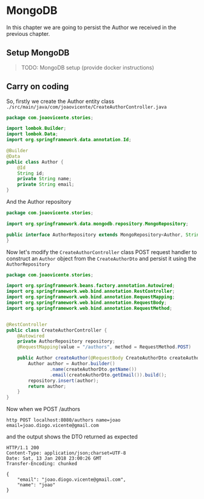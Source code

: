 # MongoDB

In this chapter we are going to persist the Author we received in the previous chapter.

## Setup MongoDB

> TODO: MongoDB setup \(provide docker instructions\)

## Carry on coding

So, firstly we create the Author entity class `./src/main/java/com/joaovicente/CreateAuthorController.java`

```java
package com.joaovicente.stories;

import lombok.Builder;
import lombok.Data;
import org.springframework.data.annotation.Id;

@Builder
@Data
public class Author {
    @Id
    String id;
    private String name;
    private String email;
}
```

And the Author repository

```java
package com.joaovicente.stories;

import org.springframework.data.mongodb.repository.MongoRepository;

public interface AuthorRepository extends MongoRepository<Author, String> {
}
```

Now let's modify the `CreateAuthorController` class POST request handler to construct an `Author` object from the `CreateAuthorDto` and persist it using the `AuthorRepository`

```java
package com.joaovicente.stories;

import org.springframework.beans.factory.annotation.Autowired;
import org.springframework.web.bind.annotation.RestController;
import org.springframework.web.bind.annotation.RequestMapping;
import org.springframework.web.bind.annotation.RequestBody;
import org.springframework.web.bind.annotation.RequestMethod;


@RestController
public class CreateAuthorController {
    @Autowired
    private AuthorRepository repository;
    @RequestMapping(value = "/authors", method = RequestMethod.POST)

    public Author createAuthor(@RequestBody CreateAuthorDto createAuthorDto) {
        Author author = Author.builder()
                .name(createAuthorDto.getName())
                .email(createAuthorDto.getEmail()).build();
        repository.insert(author);
        return author;
    }
}
```





Now when we POST /authors

```
http POST localhost:8080/authors name=joao email=joao.diogo.vicente@gmail.com
```

and the output shows the DTO returned as expected

```
HTTP/1.1 200 
Content-Type: application/json;charset=UTF-8
Date: Sat, 13 Jan 2018 23:00:26 GMT
Transfer-Encoding: chunked

{
    "email": "joao.diogo.vicente@gmail.com", 
    "name": "joao"
}
```



